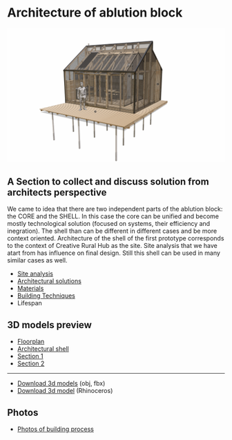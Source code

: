 # Architecture of ablution block
![alt text](https://github.com/Lifesystems-Laboratory/ablution-block/blob/main/architecture/AB_general_view.jpg?raw=true)

## A Section to collect and discuss solution from architects perspective

We came to idea that there are two independent parts of the ablution block: the CORE and the SHELL. In this case the core can be unified and become mostly technological solution (focused on systems, their efficiency and inegration). The shell than can be different in different cases and be more context oriented. Architecture of the shell of the first prototype corresponds to the context of Creative Rural Hub as the site. Site analysis that we have atart from has influence on final design. Still this shell can be used in many similar cases as well.

* [Site analysis](https://github.com/Lifesystems-Laboratory/ablution-block/tree/main/architecture/Site%20analysis)
* [Architectural solutions](https://github.com/Lifesystems-Laboratory/ablution-block/tree/main/architecture/Architectural%20solutions)
* [Materials](https://github.com/Lifesystems-Laboratory/ablution-block/tree/main/architecture/Materials)
* [Building Techniques](https://github.com/Lifesystems-Laboratory/ablution-block/tree/main/architecture/Building%20Techniques)
* Lifespan

## 3D models preview

* [Floorplan](https://sketchfab.com/3d-models/ablution-block-floorplan-c5ae04f936dc4956b3c995a6bc6e64b7)
* [Architectural shell](https://sketchfab.com/3d-models/ablution-block-architectural-shell-b237fb83927446d3bd272c5d6781d266)
* [Section 1](https://sketchfab.com/3d-models/ablution-block-section-1-a9536ec7c8124eaa8b032453d974989e)
* [Section 2](https://sketchfab.com/3d-models/ablution-block-section-2-dded0e86c08f41798daaf77d6c7681b1)
-----
* [Download 3d models](https://drive.google.com/drive/u/2/folders/15KkdQlHhQRDj7emW6rTR81xcFwVz1Tde) (obj, fbx)
* [Download 3d model](https://drive.google.com/drive/u/2/folders/1bNbhkChx5Hc6ioeDLcWsK2XGiT8ibK4o) (Rhinoceros)

## Photos

* [Photos of building process](https://drive.google.com/drive/u/1/folders/1rYf8zp9G5UQb9Y1V-cJ2JYI0VIoj4EjY)

